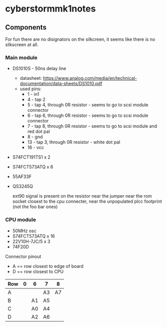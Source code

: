 # cyberstormmk1notes

## Components

For fun there are no disignators on the silkcreen, it seems like there is no silkscreen at all.

### Main module

- DS1010S - 50ns delay line
  - datasheet: https://www.analog.com/media/en/technical-documentation/data-sheets/DS1010.pdf
  - used pins:
    - 1 - in1
    - 4 - tap 2
    - 5 - tap 4, through 0R resistor - seems to go to scsi module connector
    - 6 - tap 6, through 0R resistor - seems to go to scsi module connector
    - 7 - tap 8, through 0R resistor - seems to go to scsi module and red dot pal
    - 8 - gnd
    - 13 - tap 3, through 0R resistor - white dot pal
    - 16 - vcc
- S74FCT191TS1 x 2
- S74FCT573ATQ x 6
- 55AF33F
- QS3245Q


  ext90 signal is present on the resistor near the jumper near the rom socket closest to the cpu connecter, near the unpopulated plcc footprint (not the foo bar ones)

### CPU module

- 50MHz osc
- S74FCT573ATQ x 16
- 22V10H-7JC/5 x 3
- 74F20D

Connector pinout

- A == row closest to edge of board
- D == row closest to CPU

| Row |  0  |   6  |   7  |   8  |
|-----|-----|------|------|------|
| A   |     |      |  A3  |  A7  |
| B   |     |  A1  |  A5  |      |
| C   |     |  A0  |  A4  |      |
| D   |     |  A2  |  A6  |      |



